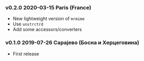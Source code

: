 ### v0.2.0 2020-03-15 Paris (France)

- New lightweight version of `mrmime`
- Use `unstrctrd`
- Add some accessors/converters

### v0.1.0 2019-07-26 Сарајево (Боснa и Херцеговина)

- First release
